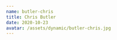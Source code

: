 ```yaml
---
name: butler-chris
title: Chris Butler
date: 2020-10-23
avatar: /assets/dynamic/butler-chris.jpg
---
```

